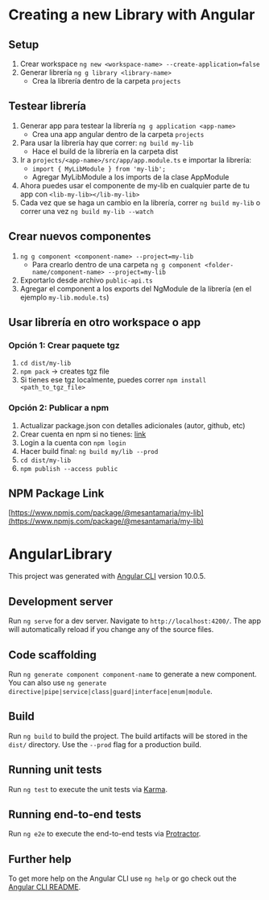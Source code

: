 # Creating a new Library with Angular

## Setup

1. Crear workspace `ng new <workspace-name> --create-application=false`
2. Generar librería `ng g library <library-name>`
    * Crea la librería dentro de la carpeta `projects`

## Testear librería
1. Generar app para testear la librería `ng g application <app-name>`
    * Crea una app angular dentro de la carpeta `projects`
2. Para usar la librería hay que correr: `ng build my-lib`
    * Hace el build de la librería en la carpeta dist
3. Ir a `projects/<app-name>/src/app/app.module.ts` e importar la librería:
    * `import { MyLibModule } from 'my-lib';`
    * Agregar MyLibModule a los imports de la clase AppModule
4. Ahora puedes usar el componente de my-lib en cualquier parte de tu app con `<lib-my-lib></lib-my-lib>`
5. Cada vez que se haga un cambio en la librería, correr `ng build my-lib` o correr una vez `ng build my-lib --watch`

## Crear nuevos componentes
1. `ng g component <component-name> --project=my-lib`
    * Para crearlo dentro de una carpeta `ng g component <folder-name/component-name> --project=my-lib`
2. Exportarlo desde archivo `public-api.ts`
3. Agregar el component a los exports del NgModule de la librería (en el ejemplo `my-lib.module.ts`)

## Usar librería en otro workspace o app
### Opción 1: Crear paquete tgz
1. `cd dist/my-lib`
2. `npm pack` -> creates tgz file
3. Si tienes ese tgz localmente, puedes correr `npm install <path_to_tgz_file>`

### Opción 2: Publicar a npm
1. Actualizar package.json con detalles adicionales (autor, github, etc)
2. Crear cuenta en npm si no tienes:  [link](https://www.npmjs.com/signup)
3. Login a la cuenta con `npm login`
4. Hacer build final: `ng build my/lib --prod`
5. `cd dist/my-lib`
6. `npm publish --access public`


## NPM Package Link
[https://www.npmjs.com/package/@mesantamaria/my-lib](https://www.npmjs.com/package/@mesantamaria/my-lib)

# AngularLibrary

This project was generated with [Angular CLI](https://github.com/angular/angular-cli) version 10.0.5.

## Development server

Run `ng serve` for a dev server. Navigate to `http://localhost:4200/`. The app will automatically reload if you change any of the source files.

## Code scaffolding

Run `ng generate component component-name` to generate a new component. You can also use `ng generate directive|pipe|service|class|guard|interface|enum|module`.

## Build

Run `ng build` to build the project. The build artifacts will be stored in the `dist/` directory. Use the `--prod` flag for a production build.

## Running unit tests

Run `ng test` to execute the unit tests via [Karma](https://karma-runner.github.io).

## Running end-to-end tests

Run `ng e2e` to execute the end-to-end tests via [Protractor](http://www.protractortest.org/).

## Further help

To get more help on the Angular CLI use `ng help` or go check out the [Angular CLI README](https://github.com/angular/angular-cli/blob/master/README.md).
